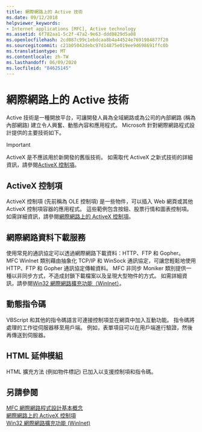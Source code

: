 ```yaml
---
title: 網際網路上的 Active 技術
ms.date: 09/12/2018
helpviewer_keywords:
- Internet applications [MFC], Active technology
ms.assetid: 6f782aa1-5c2f-47a2-9e63-ddd0829d5a08
ms.openlocfilehash: 2cd087c99c1ebdcaa8b4a44524e7691984877f20
ms.sourcegitcommit: c21b05042debc97d14875e019ee9d698691ffc0b
ms.translationtype: MT
ms.contentlocale: zh-TW
ms.lasthandoff: 06/09/2020
ms.locfileid: "84625145"
---
```

# <a name="active-technology-on-the-internet"></a>網際網路上的 Active 技術

Active 技術是一種開放平台，可讓開發人員為全域網路或為公司的內部網路 (稱為內部網路) 建立令人興奮、動態內容和應用程式。 Microsoft 針對網際網路程式設計提供的主要技術如下。

>[!IMPORTANT]
> ActiveX 是不應該用於新開發的舊版技術。 如需取代 ActiveX 之新式技術的詳細資訊，請參閱[ActiveX 控制項](activex-controls.md)。

## <a name="activex-controls"></a>ActiveX 控制項

ActiveX 控制項 (先前稱為 OLE 控制項) 是一些物件，可以插入 Web 網頁或其他 ActiveX 控制項容器的應用程式。 這些範例包含按鈕、股票行情和圖表控制項。 如需詳細資訊，請參閱[網際網路上的 ActiveX 控制項](activex-controls-on-the-internet.md)。

## <a name="internet-data-download-services"></a>網際網路資料下載服務

使用常見的通訊協定可以透過網際網路下載資料：HTTP、FTP 和 Gopher。 MFC WinInet 類別藉由抽象化 TCP/IP 和 WinSock 通訊協定，可讓您輕鬆地使用 HTTP、FTP 和 Gopher 通訊協定傳輸資料。 MFC 非同步 Moniker 類別提供一種以非同步方式，不造成封鎖下載檔案以及呈現大型物件的方式。 如需詳細資訊，請參閱[Win32 網際網路擴充功能（WinInet）](win32-internet-extensions-wininet.md)。

## <a name="active-scripts"></a>動態指令碼

VBScript 和其他的指令碼語言可連接控制項並在網頁中加入互動功能。 指令碼將處理的工作從伺服器移至用戶端。 例如，表單項目可以在用戶端進行驗證，然後再傳送到伺服器。

## <a name="html-extensions"></a>HTML 延伸模組

HTML 擴充方法 (例如物件標記) 已加入以支援控制項和指令碼。

## <a name="see-also"></a>另請參閱

[MFC 網際網路程式設計基本概念](mfc-internet-programming-basics.md)<br/>
[網際網路上的 ActiveX 控制項](activex-controls-on-the-internet.md)<br/>
[Win32 網際網路擴充功能 (WinInet)](win32-internet-extensions-wininet.md)
